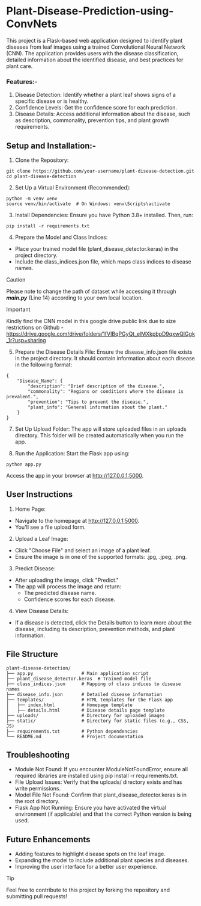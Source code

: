 # Plant-Disease-Prediction-using-ConvNets
This project is a Flask-based web application designed to identify plant diseases from leaf images using a trained Convolutional Neural Network (CNN). The application provides users with the disease classification, detailed information about the identified disease, and best practices for plant care.

### Features:-

1. Disease Detection: Identify whether a plant leaf shows signs of a specific disease or is healthy.
2. Confidence Levels: Get the confidence score for each prediction.
3. Disease Details: Access additional information about the disease, such as description, commonality, prevention tips, and plant growth requirements.

## Setup and Installation:-
1. Clone the Repository:
```
git clone https://github.com/your-username/plant-disease-detection.git  
cd plant-disease-detection  
```

2. Set Up a Virtual Environment (Recommended):
```
python -m venv venv  
source venv/bin/activate  # On Windows: venv\Scripts\activate  
```

3. Install Dependencies:
Ensure you have Python 3.8+ installed. Then, run:
```
pip install -r requirements.txt  
```

4. Prepare the Model and Class Indices:
- Place your trained model file (plant_disease_detector.keras) in the project directory.
- Include the class_indices.json file, which maps class indices to disease names.

> [!CAUTION]
> Please note to change the path of dataset while accessing it through **_main.py_** (Line 14) according to your own local location.

> [!IMPORTANT]
> Kindly find the CNN model in this google drive public link due to size restrictions on Github - https://drive.google.com/drive/folders/1fVIBqPGyQt_elMXkpbpD9qxwQIGgk_1r?usp=sharing

5. Prepare the Disease Details File:
Ensure the disease_info.json file exists in the project directory. It should contain information about each disease in the following format:
```
{  
    "Disease_Name": {  
        "description": "Brief description of the disease.",  
        "commonality": "Regions or conditions where the disease is prevalent.",  
        "prevention": "Tips to prevent the disease.",  
        "plant_info": "General information about the plant."  
    }  
}  
```
7. Set Up Upload Folder:
The app will store uploaded files in an uploads directory. This folder will be created automatically when you run the app.

8. Run the Application:
Start the Flask app using:
```
python app.py
```

Access the app in your browser at http://127.0.0.1:5000.

## User Instructions
1. Home Page:
- Navigate to the homepage at http://127.0.0.1:5000.
- You'll see a file upload form.

2. Upload a Leaf Image:
- Click "Choose File" and select an image of a plant leaf.
- Ensure the image is in one of the supported formats: .jpg, .jpeg, .png.

3. Predict Disease:
- After uploading the image, click "Predict."
- The app will process the image and return:
  - The predicted disease name.
  - Confidence scores for each disease.


4. View Disease Details:
- If a disease is detected, click the Details button to learn more about the disease, including its description, prevention methods, and plant information.

## File Structure
```
plant-disease-detection/  
├── app.py                  # Main application script  
├── plant_disease_detector.keras  # Trained model file  
├── class_indices.json      # Mapping of class indices to disease names  
├── disease_info.json       # Detailed disease information  
├── templates/              # HTML templates for the Flask app  
│   ├── index.html          # Homepage template  
│   ├── details.html        # Disease details page template  
├── uploads/                # Directory for uploaded images  
├── static/                 # Directory for static files (e.g., CSS, JS)  
├── requirements.txt        # Python dependencies  
└── README.md               # Project documentation  
```

## Troubleshooting
- Module Not Found: If you encounter ModuleNotFoundError, ensure all required libraries are installed using pip install -r requirements.txt.
- File Upload Issues: Verify that the uploads/ directory exists and has write permissions.
- Model File Not Found: Confirm that plant_disease_detector.keras is in the root directory.
- Flask App Not Running: Ensure you have activated the virtual environment (if applicable) and that the correct Python version is being used.

## Future Enhancements
- Adding features to highlight disease spots on the leaf image.
- Expanding the model to include additional plant species and diseases.
- Improving the user interface for a better user experience.


> [!TIP]
> Feel free to contribute to this project by forking the repository and submitting pull requests!
